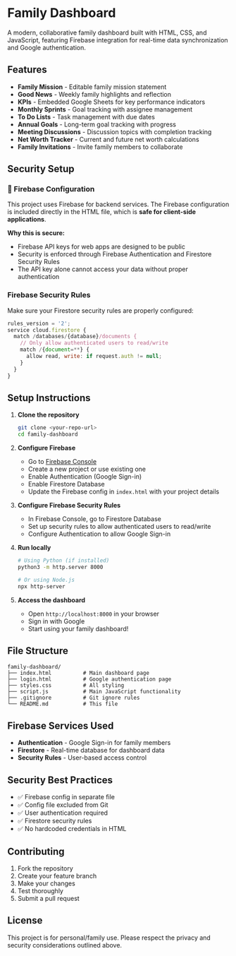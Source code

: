 # Family Dashboard

A modern, collaborative family dashboard built with HTML, CSS, and JavaScript, featuring Firebase integration for real-time data synchronization and Google authentication.

## Features

- **Family Mission** - Editable family mission statement
- **Good News** - Weekly family highlights and reflection
- **KPIs** - Embedded Google Sheets for key performance indicators
- **Monthly Sprints** - Goal tracking with assignee management
- **To Do Lists** - Task management with due dates
- **Annual Goals** - Long-term goal tracking with progress
- **Meeting Discussions** - Discussion topics with completion tracking
- **Net Worth Tracker** - Current and future net worth calculations
- **Family Invitations** - Invite family members to collaborate

## Security Setup

### 🔐 Firebase Configuration

This project uses Firebase for backend services. The Firebase configuration is included directly in the HTML file, which is **safe for client-side applications**.

**Why this is secure:**
- Firebase API keys for web apps are designed to be public
- Security is enforced through Firebase Authentication and Firestore Security Rules
- The API key alone cannot access your data without proper authentication

### Firebase Security Rules

Make sure your Firestore security rules are properly configured:

```javascript
rules_version = '2';
service cloud.firestore {
  match /databases/{database}/documents {
    // Only allow authenticated users to read/write
    match /{document=**} {
      allow read, write: if request.auth != null;
    }
  }
}
```

## Setup Instructions

1. **Clone the repository**
   ```bash
   git clone <your-repo-url>
   cd family-dashboard
   ```

2. **Configure Firebase**
   - Go to [Firebase Console](https://console.firebase.google.com/)
   - Create a new project or use existing one
   - Enable Authentication (Google Sign-in)
   - Enable Firestore Database
   - Update the Firebase config in `index.html` with your project details

3. **Configure Firebase Security Rules**
   - In Firebase Console, go to Firestore Database
   - Set up security rules to allow authenticated users to read/write
   - Configure Authentication to allow Google Sign-in

4. **Run locally**
   ```bash
   # Using Python (if installed)
   python3 -m http.server 8000
   
   # Or using Node.js
   npx http-server
   ```

5. **Access the dashboard**
   - Open `http://localhost:8000` in your browser
   - Sign in with Google
   - Start using your family dashboard!

## File Structure

```
family-dashboard/
├── index.html          # Main dashboard page
├── login.html          # Google authentication page
├── styles.css          # All styling
├── script.js           # Main JavaScript functionality
├── .gitignore          # Git ignore rules
└── README.md           # This file
```

## Firebase Services Used

- **Authentication** - Google Sign-in for family members
- **Firestore** - Real-time database for dashboard data
- **Security Rules** - User-based access control

## Security Best Practices

- ✅ Firebase config in separate file
- ✅ Config file excluded from Git
- ✅ User authentication required
- ✅ Firestore security rules
- ✅ No hardcoded credentials in HTML

## Contributing

1. Fork the repository
2. Create your feature branch
3. Make your changes
4. Test thoroughly
5. Submit a pull request

## License

This project is for personal/family use. Please respect the privacy and security considerations outlined above.
